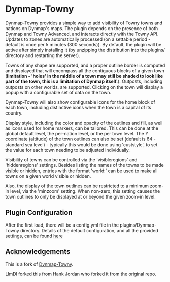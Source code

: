 # Dynmap-Towny

Dynmap-Towny provides a simple way to add visibility of Towny towns and nations on Dynmap's maps. The plugin depends on the presence of both Dynmap and Towny Advanced, and interacts directly with the Towny API. Updates to zones are automatically processed (on a settable period - default is once per 5 minutes (300 seconds)). By default, the plugin will be active after simply installing it (by unzipping the distribution into the plugins/ directory and restarting the server).

Towns of any shape are supported, and a proper outline border is computed and displayed that will encompass all the contiguous blocks of a given town (**limitation - 'holes' in the middle of a town may still be shaded to look like part of the town, this is a limitation of Dynmap itself.**). Outposts, including outposts on other worlds, are supported. Clicking on the town will display a popup with a configurable set of data on the town.

Dynmap-Towny will also show configurable icons for the home block of each town, including distinctive icons when the town is a capital of its country.

Display style, including the color and opacity of the outlines and fill, as well as icons used for home markers, can be tailored. This can be done at the global default level, the per-nation level, or the per town level. The Y coordinate (altitude) of the town outlines can also be set (default is 64 - standard sea level) - typically this would be done using 'custstyle', to set the value for each town needing to be adjusted individually.

Visibility of towns can be controlled via the 'visibleregions' and 'hiddenregions' settings. Besides listing the names of the towns to be made visible or hidden, entries with the format 'world:<worldname>' can be used to make all towns on a given world visible or hidden.

Also, the display of the town outlines can be restricted to a minimum zoom-in level, via the 'minzoom' setting. When non-zero, this setting causes the town outlines to only be displayed at or beyond the given zoom-in level.

## Plugin Configuration
After the first load, there will be a config.yml file in the plugins/Dynmap-Towny directory. Details of the default configuration, and all the provided settings, can be found [here](https://github.com/TownyAdvanced/Dynmap-Towny/wiki)

## Acknowledgements
This is a fork of [Dynmap-Towny](https://github.com/webbukkit/Dynmap-Towny).

LlmDl forked this from Hank Jordan who forked it from the original repo.

